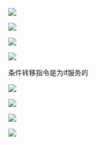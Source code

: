 ![](/Users/yuebinghui/Documents/program/github/note/images/image-20231204155600225.png)

![](/Users/yuebinghui/Documents/program/github/note/images/image-20231204155612612.png)

![](/Users/yuebinghui/Documents/program/github/note/images/image-20231204155652194.png)

![](/Users/yuebinghui/Documents/program/github/note/images/image-20231204155937934.png)

条件转移指令是为if服务的

![](/Users/yuebinghui/Documents/program/github/note/images/image-20231204160745962.png)



![](/Users/yuebinghui/Documents/program/github/note/images/image-20231204160956270.png)

![](/Users/yuebinghui/Documents/program/github/note/images/image-20231204161704184.png)

![](/Users/yuebinghui/Documents/program/github/note/images/image-20231204162444298.png)